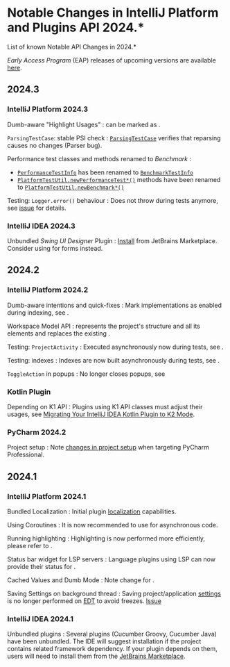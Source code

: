 <!-- Copyright 2000-2024 JetBrains s.r.o. and contributors. Use of this source code is governed by the Apache 2.0 license. -->

# Notable Changes in IntelliJ Platform and Plugins API 2024.*

<link-summary>List of known Notable API Changes in 2024.*</link-summary>

_Early Access Program_ (EAP) releases of upcoming versions are available [here](https://eap.jetbrains.com).

<include from="snippets.md" element-id="gradlePluginVersion"/>

## 2024.3

### IntelliJ Platform 2024.3

Dumb-aware "Highlight Usages"
: [](additional_minor_features.md#semantic-highlight-usages) can be marked as [](indexing_and_psi_stubs.md#DumbAwareAPI).

`ParsingTestCase`: stable PSI check
: [`ParsingTestCase`](%gh-ic%/platform/testFramework/src/com/intellij/testFramework/ParsingTestCase.java) verifies that reparsing causes no changes (Parser bug).

Performance test classes and methods renamed to _Benchmark_
:
- [`PerformanceTestInfo`](%gh-ic-242%/platform/testFramework/src/com/intellij/testFramework/PerformanceTestInfo.java) has been renamed to [`BenchmarkTestInfo`](%gh-ic%/platform/testFramework/src/com/intellij/testFramework/BenchmarkTestInfo.java)
- [`PlatformTestUtil.newPerformanceTest*()`](%gh-ic-242%/platform/testFramework/src/com/intellij/testFramework/PlatformTestUtil.java) methods have been renamed to [`PlatformTestUtil.newBenchmark*()`](%gh-ic%/platform/testFramework/src/com/intellij/testFramework/PlatformTestUtil.java)

Testing: `Logger.error()` behaviour
: Does not throw during tests anymore, see [issue](https://youtrack.jetbrains.com/issue/IJPL-453) for details.

### IntelliJ IDEA 2024.3

Unbundled _Swing UI Designer_ Plugin
: [Install](https://plugins.jetbrains.com/plugin/25304-swing-ui-designer) from JetBrains Marketplace.
Consider using [](kotlin_ui_dsl_version_2.md) for forms instead.

## 2024.2

### IntelliJ Platform 2024.2

Dumb-aware intentions and quick-fixes
: Mark implementations as enabled during indexing, see [](indexing_and_psi_stubs.md#DumbAwareAPI).

Workspace Model API
: [](workspace_model.md) represents the project's structure and all its elements and replaces the existing [](project_model.md).

Testing: `ProjectActivity`
: Executed asynchronously now during tests, see [](testing_faq.md#how-to-handle-projectactivity).

Testing: indexes
: Indexes are now built asynchronously during tests, see [](testing_faq.md#how-to-handle-indexing).

`ToggleAction` in popups
: No longer closes popups, see [](basic_action_system.md#toggleActionPopupMenus)

### Kotlin Plugin

Depending on K1 API
: Plugins using K1 API classes must adjust their usages, see [Migrating Your IntelliJ IDEA Kotlin Plugin to K2 Mode](https://blog.jetbrains.com/platform/2024/09/migrating-your-kotlin-plugin-to-k2-mode/).

### PyCharm 2024.2

Project setup
: Note [changes in project setup](pycharm.md#python242) when targeting PyCharm Professional.

## 2024.1

### IntelliJ Platform 2024.1

Bundled Localization
: Initial plugin [localization](providing_translations.md#translated-elements) capabilities.

Using Coroutines
: It is now recommended to use [](kotlin_coroutines.md) for asynchronous code.

Running highlighting
: Highlighting is now performed more efficiently, please refer to [](syntax_highlighting_and_error_highlighting.md#order-of-running-highlighting).

Status bar widget for LSP servers
: Language plugins using LSP can now provide their status for [](language_server_protocol.md#status-bar-integration).

Cached Values and Dumb Mode
: Note change for [](psi_performance.md#projectRootManagerDependency).

Saving Settings on background thread
: Saving project/application [settings](settings.md) is no longer performed on [EDT](threading_model.md) to avoid freezes. [Issue](https://youtrack.jetbrains.com/issue/IJPL-127/Save-project-application-settings-on-background-thread)

### IntelliJ IDEA 2024.1

Unbundled plugins
: Several plugins (Cucumber Groovy, Cucumber Java) have been unbundled. The IDE will suggest installation if the project contains related framework dependency. If your plugin depends on them, users will need to install them from the [JetBrains Marketplace](https://plugins.jetbrains.com).
